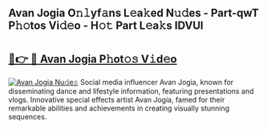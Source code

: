 ## Avan Jogia O𝚗𝚕yf𝚊ns L𝚎a𝚔ed N𝚞𝚍es - Part-qwT P𝚑𝚘tos Vi𝚍𝚎o - H𝚘𝚝 Part L𝚎a𝚔s IDVUl

# <h2><a href="http://kf3c0fd.oniu.top/?m=Avan+Jogia">🔗👉 🔴 Avan Jogia P𝚑ot𝚘𝚜 V𝚒d𝚎o</a></h2>

[![Avan Jogia Nu𝚍e𝚜](https://i.imgur.com/0qMVB7G.gif)](http://kf3c0fd.oniu.top/?m=Avan+Jogia)
Social media influencer Avan Jogia, known for disseminating dance and lifestyle information, featuring presentations and vlogs. Innovative special effects artist Avan Jogia, famed for their remarkable abilities and achievements in creating visually stunning sequences.  

